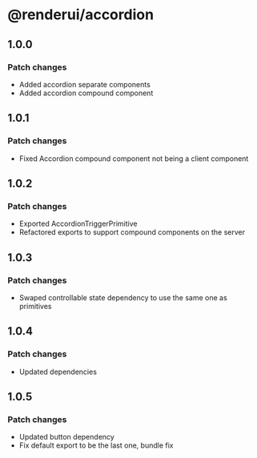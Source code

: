# @renderui/accordion

## 1.0.0

### Patch changes

- Added accordion separate components
- Added accordion compound component

## 1.0.1

### Patch changes

- Fixed Accordion compound component not being a client component

## 1.0.2

### Patch changes

- Exported AccordionTriggerPrimitive
- Refactored exports to support compound components on the server

## 1.0.3

### Patch changes

- Swaped controllable state dependency to use the same one as primitives

## 1.0.4

### Patch changes

- Updated dependencies

## 1.0.5

### Patch changes

- Updated button dependency
- Fix default export to be the last one, bundle fix
